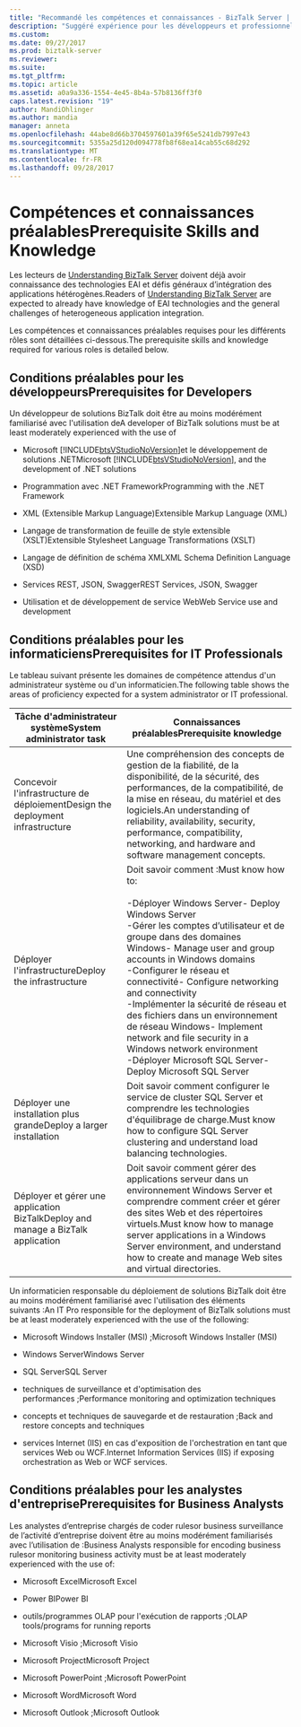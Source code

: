 ```yaml
---
title: "Recommandé les compétences et connaissances - BizTalk Server | Documents Microsoft"
description: "Suggéré expérience pour les développeurs et professionnels de l’informatique analysists d’entreprise lorsque vous travaillez avec BizTalk Server, y compris la base de connaissances avec Visual Studio, XML, JSON, Windows Server, SQL Server, performances, haute disponibilité et bien plus encore."
ms.custom: 
ms.date: 09/27/2017
ms.prod: biztalk-server
ms.reviewer: 
ms.suite: 
ms.tgt_pltfrm: 
ms.topic: article
ms.assetid: a0a9a336-1554-4e45-8b4a-57b8136ff3f0
caps.latest.revision: "19"
author: MandiOhlinger
ms.author: mandia
manager: anneta
ms.openlocfilehash: 44abe8d66b3704597601a39f65e5241db7997e43
ms.sourcegitcommit: 5355a25d120d094778fb8f68ea14cab55c68d292
ms.translationtype: MT
ms.contentlocale: fr-FR
ms.lasthandoff: 09/28/2017
---
```

# <a name="prerequisite-skills-and-knowledge"></a><span data-ttu-id="26c2b-103">Compétences et connaissances préalables</span><span class="sxs-lookup"><span data-stu-id="26c2b-103">Prerequisite Skills and Knowledge</span></span>
<span data-ttu-id="26c2b-104">Les lecteurs de [Understanding BizTalk Server](../core/understanding-biztalk-server.md) doivent déjà avoir connaissance des technologies EAI et défis généraux d’intégration des applications hétérogènes.</span><span class="sxs-lookup"><span data-stu-id="26c2b-104">Readers of [Understanding BizTalk Server](../core/understanding-biztalk-server.md) are expected to already have knowledge of EAI technologies and the general challenges of heterogeneous application integration.</span></span>  
  
 <span data-ttu-id="26c2b-105">Les compétences et connaissances préalables requises pour les différents rôles sont détaillées ci-dessous.</span><span class="sxs-lookup"><span data-stu-id="26c2b-105">The prerequisite skills and knowledge required for various roles is detailed below.</span></span>  
  
## <a name="prerequisites-for-developers"></a><span data-ttu-id="26c2b-106">Conditions préalables pour les développeurs</span><span class="sxs-lookup"><span data-stu-id="26c2b-106">Prerequisites for Developers</span></span>  
 <span data-ttu-id="26c2b-107">Un développeur de solutions BizTalk doit être au moins modérément familiarisé avec l'utilisation de</span><span class="sxs-lookup"><span data-stu-id="26c2b-107">A developer of BizTalk solutions must be at least moderately experienced with the use of</span></span>  
  
-   <span data-ttu-id="26c2b-108">Microsoft [!INCLUDE[btsVStudioNoVersion](../includes/btsvstudionoversion-md.md)]et le développement de solutions .NET</span><span class="sxs-lookup"><span data-stu-id="26c2b-108">Microsoft [!INCLUDE[btsVStudioNoVersion](../includes/btsvstudionoversion-md.md)], and the development of .NET solutions</span></span>  
  
-   <span data-ttu-id="26c2b-109">Programmation avec .NET Framework</span><span class="sxs-lookup"><span data-stu-id="26c2b-109">Programming with the .NET Framework</span></span>  
  
-   <span data-ttu-id="26c2b-110">XML (Extensible Markup Language)</span><span class="sxs-lookup"><span data-stu-id="26c2b-110">Extensible Markup Language (XML)</span></span>  
  
-   <span data-ttu-id="26c2b-111">Langage de transformation de feuille de style extensible (XSLT)</span><span class="sxs-lookup"><span data-stu-id="26c2b-111">Extensible Stylesheet Language Transformations (XSLT)</span></span>  
  
-   <span data-ttu-id="26c2b-112">Langage de définition de schéma XML</span><span class="sxs-lookup"><span data-stu-id="26c2b-112">XML Schema Definition Language (XSD)</span></span>  

-   <span data-ttu-id="26c2b-113">Services REST, JSON, Swagger</span><span class="sxs-lookup"><span data-stu-id="26c2b-113">REST Services, JSON, Swagger</span></span>
  
-   <span data-ttu-id="26c2b-114">Utilisation et de développement de service Web</span><span class="sxs-lookup"><span data-stu-id="26c2b-114">Web Service use and development</span></span>  
  
## <a name="prerequisites-for-it-professionals"></a><span data-ttu-id="26c2b-115">Conditions préalables pour les informaticiens</span><span class="sxs-lookup"><span data-stu-id="26c2b-115">Prerequisites for IT Professionals</span></span>  
 <span data-ttu-id="26c2b-116">Le tableau suivant présente les domaines de compétence attendus d'un administrateur système ou d'un informaticien.</span><span class="sxs-lookup"><span data-stu-id="26c2b-116">The following table shows the areas of proficiency expected for a system administrator or IT professional.</span></span>  
  
|<span data-ttu-id="26c2b-117">Tâche d'administrateur système</span><span class="sxs-lookup"><span data-stu-id="26c2b-117">System administrator task</span></span>|<span data-ttu-id="26c2b-118">Connaissances préalables</span><span class="sxs-lookup"><span data-stu-id="26c2b-118">Prerequisite knowledge</span></span>|  
|-------------------------------|----------------------------|  
|<span data-ttu-id="26c2b-119">Concevoir l'infrastructure de déploiement</span><span class="sxs-lookup"><span data-stu-id="26c2b-119">Design the deployment infrastructure</span></span>|<span data-ttu-id="26c2b-120">Une compréhension des concepts de gestion de la fiabilité, de la disponibilité, de la sécurité, des performances, de la compatibilité, de la mise en réseau, du matériel et des logiciels.</span><span class="sxs-lookup"><span data-stu-id="26c2b-120">An understanding of reliability, availability, security, performance, compatibility, networking, and hardware and software management concepts.</span></span>|  
|<span data-ttu-id="26c2b-121">Déployer l'infrastructure</span><span class="sxs-lookup"><span data-stu-id="26c2b-121">Deploy the infrastructure</span></span>|<span data-ttu-id="26c2b-122">Doit savoir comment :</span><span class="sxs-lookup"><span data-stu-id="26c2b-122">Must know how to:</span></span><br /><br /> <span data-ttu-id="26c2b-123">-Déployer Windows Server</span><span class="sxs-lookup"><span data-stu-id="26c2b-123">-   Deploy Windows Server</span></span><br /><span data-ttu-id="26c2b-124">-Gérer les comptes d’utilisateur et de groupe dans des domaines Windows</span><span class="sxs-lookup"><span data-stu-id="26c2b-124">-   Manage user and group accounts in Windows domains</span></span><br /><span data-ttu-id="26c2b-125">-Configurer le réseau et connectivité</span><span class="sxs-lookup"><span data-stu-id="26c2b-125">-   Configure networking and connectivity</span></span><br /><span data-ttu-id="26c2b-126">-Implémenter la sécurité de réseau et des fichiers dans un environnement de réseau Windows</span><span class="sxs-lookup"><span data-stu-id="26c2b-126">-   Implement network and file security in a Windows network environment</span></span><br /><span data-ttu-id="26c2b-127">-Déployer Microsoft SQL Server</span><span class="sxs-lookup"><span data-stu-id="26c2b-127">-   Deploy Microsoft SQL Server</span></span>|  
|<span data-ttu-id="26c2b-128">Déployer une installation plus grande</span><span class="sxs-lookup"><span data-stu-id="26c2b-128">Deploy a larger installation</span></span>|<span data-ttu-id="26c2b-129">Doit savoir comment configurer le service de cluster SQL Server et comprendre les technologies d'équilibrage de charge.</span><span class="sxs-lookup"><span data-stu-id="26c2b-129">Must know how to configure SQL Server clustering and understand load balancing technologies.</span></span>|  
|<span data-ttu-id="26c2b-130">Déployer et gérer une application BizTalk</span><span class="sxs-lookup"><span data-stu-id="26c2b-130">Deploy and manage a BizTalk application</span></span>|<span data-ttu-id="26c2b-131">Doit savoir comment gérer des applications serveur dans un environnement Windows Server et comprendre comment créer et gérer des sites Web et des répertoires virtuels.</span><span class="sxs-lookup"><span data-stu-id="26c2b-131">Must know how to manage server applications in a Windows Server environment, and understand how to create and manage Web sites and virtual directories.</span></span>|  
  
 <span data-ttu-id="26c2b-132">Un informaticien responsable du déploiement de solutions BizTalk doit être au moins modérément familiarisé avec l'utilisation des éléments suivants :</span><span class="sxs-lookup"><span data-stu-id="26c2b-132">An IT Pro responsible for the deployment of BizTalk solutions must be at least moderately experienced with the use of the following:</span></span>  
  
-   <span data-ttu-id="26c2b-133">Microsoft Windows Installer (MSI) ;</span><span class="sxs-lookup"><span data-stu-id="26c2b-133">Microsoft Windows Installer (MSI)</span></span>  
  
-   <span data-ttu-id="26c2b-134">Windows Server</span><span class="sxs-lookup"><span data-stu-id="26c2b-134">Windows Server</span></span>  
  
-   <span data-ttu-id="26c2b-135">SQL Server</span><span class="sxs-lookup"><span data-stu-id="26c2b-135">SQL Server</span></span>  
  
-   <span data-ttu-id="26c2b-136">techniques de surveillance et d'optimisation des performances ;</span><span class="sxs-lookup"><span data-stu-id="26c2b-136">Performance monitoring and optimization techniques</span></span>  
  
-   <span data-ttu-id="26c2b-137">concepts et techniques de sauvegarde et de restauration ;</span><span class="sxs-lookup"><span data-stu-id="26c2b-137">Back and restore concepts and techniques</span></span>  
  
-   <span data-ttu-id="26c2b-138">services Internet (IIS) en cas d'exposition de l'orchestration en tant que services Web ou WCF.</span><span class="sxs-lookup"><span data-stu-id="26c2b-138">Internet Information Services (IIS) if exposing orchestration as Web or WCF services.</span></span>  
  
## <a name="prerequisites-for-business-analysts"></a><span data-ttu-id="26c2b-139">Conditions préalables pour les analystes d'entreprise</span><span class="sxs-lookup"><span data-stu-id="26c2b-139">Prerequisites for Business Analysts</span></span>  
 <span data-ttu-id="26c2b-140">Les analystes d’entreprise chargés de coder rulesor business surveillance de l’activité d’entreprise doivent être au moins modérément familiarisés avec l’utilisation de :</span><span class="sxs-lookup"><span data-stu-id="26c2b-140">Business Analysts responsible for encoding business rulesor monitoring business activity must be at least moderately experienced with the use of:</span></span> 
  
-   <span data-ttu-id="26c2b-141">Microsoft Excel</span><span class="sxs-lookup"><span data-stu-id="26c2b-141">Microsoft Excel</span></span>  

-   <span data-ttu-id="26c2b-142">Power BI</span><span class="sxs-lookup"><span data-stu-id="26c2b-142">Power BI</span></span>
  
-   <span data-ttu-id="26c2b-143">outils/programmes OLAP pour l'exécution de rapports ;</span><span class="sxs-lookup"><span data-stu-id="26c2b-143">OLAP tools/programs for running reports</span></span>  
  
-   <span data-ttu-id="26c2b-144">Microsoft Visio ;</span><span class="sxs-lookup"><span data-stu-id="26c2b-144">Microsoft Visio</span></span>  
  
-   <span data-ttu-id="26c2b-145">Microsoft Project</span><span class="sxs-lookup"><span data-stu-id="26c2b-145">Microsoft Project</span></span>  
  
-   <span data-ttu-id="26c2b-146">Microsoft PowerPoint ;</span><span class="sxs-lookup"><span data-stu-id="26c2b-146">Microsoft PowerPoint</span></span>  
  
-   <span data-ttu-id="26c2b-147">Microsoft Word</span><span class="sxs-lookup"><span data-stu-id="26c2b-147">Microsoft Word</span></span>  
  
-   <span data-ttu-id="26c2b-148">Microsoft Outlook ;</span><span class="sxs-lookup"><span data-stu-id="26c2b-148">Microsoft Outlook</span></span>  
